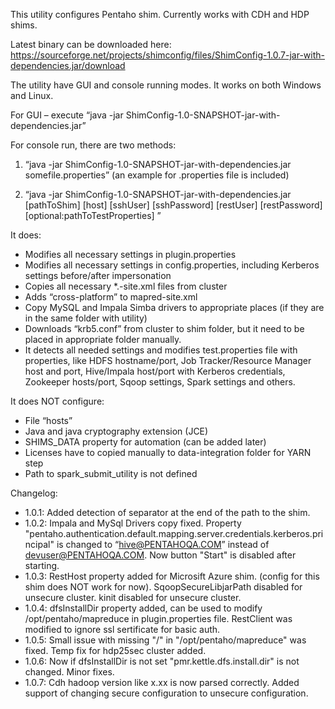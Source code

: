 This utility configures Pentaho shim. Currently works with CDH and HDP shims.

Latest binary can be downloaded here: https://sourceforge.net/projects/shimconfig/files/ShimConfig-1.0.7-jar-with-dependencies.jar/download


The utility have GUI and console running modes. It works on both Windows and Linux.

For GUI – execute “java -jar ShimConfig-1.0-SNAPSHOT-jar-with-dependencies.jar”

For console run, there are two methods:

1. “java -jar ShimConfig-1.0-SNAPSHOT-jar-with-dependencies.jar somefile.properties” (an example for .properties file is included)

2. “java -jar ShimConfig-1.0-SNAPSHOT-jar-with-dependencies.jar [pathToShim] [host] [sshUser] [sshPassword] [restUser] [restPassword] [optional:pathToTestProperties] ”

It does:
-   Modifies all necessary settings in plugin.properties
-	Modifies all necessary settings in config.properties, including Kerberos settings before/after impersonation 
-	Copies all necessary *.-site.xml files from cluster
-	Adds “cross-platform” to mapred-site.xml
-	Copy MySQL and Impala Simba drivers to appropriate places (if they are in the same folder with utility)
-	Downloads “krb5.conf” from cluster to shim folder, but it need to be placed in appropriate folder manually.
-	It detects all needed settings and modifies test.properties file with properties, like HDFS hostname/port, Job Tracker/Resource Manager host and port, Hive/Impala host/port with Kerberos credentials, Zookeeper hosts/port, Sqoop settings, Spark settings and others.

It does NOT configure:
-	File “hosts”
-	Java and java cryptography extension (JCE) 
-	SHIMS_DATA property for automation (can be added later)
-	Licenses have to copied manually to data-integration folder for YARN step
-   Path to spark_submit_utility is not defined

Changelog:
- 1.0.1:
Added detection of separator at the end of the path to the shim.
- 1.0.2:
Impala and MySql Drivers copy fixed.
Property "pentaho.authentication.default.mapping.server.credentials.kerberos.principal" is changed to “hive@PENTAHOQA.COM” instead of devuser@PENTAHOQA.COM.
Now button "Start" is disabled after starting.
- 1.0.3:
RestHost property added for Microsift Azure shim. (config for this shim does NOT work for now).
SqoopSecureLibjarPath disabled for unsecure cluster.
kinit disabled for unsecure cluster.
- 1.0.4:
dfsInstallDir property added, can be used to modify /opt/pentaho/mapreduce in plugin.properties file.
RestClient was modified to ignore ssl sertificate for basic auth.
- 1.0.5:
Small issue with missing "/" in "/opt/pentaho/mapreduce" was fixed.
Temp fix for hdp25sec cluster added.
- 1.0.6:
Now if dfsInstallDir is not set "pmr.kettle.dfs.install.dir" is not changed.
Minor fixes.
- 1.0.7:
Cdh hadoop version like x.xx is now parsed correctly.
Added support of changing secure configuration to unsecure configuration.

